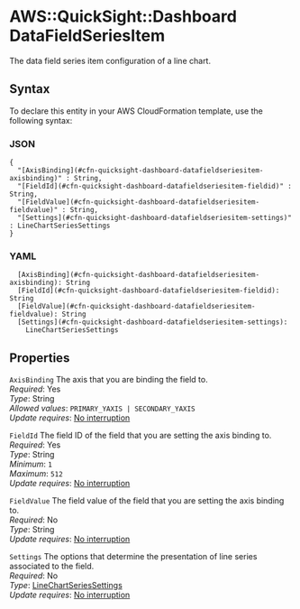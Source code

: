 # AWS::QuickSight::Dashboard DataFieldSeriesItem<a name="aws-properties-quicksight-dashboard-datafieldseriesitem"></a>

The data field series item configuration of a line chart\.

## Syntax<a name="aws-properties-quicksight-dashboard-datafieldseriesitem-syntax"></a>

To declare this entity in your AWS CloudFormation template, use the following syntax:

### JSON<a name="aws-properties-quicksight-dashboard-datafieldseriesitem-syntax.json"></a>

```
{
  "[AxisBinding](#cfn-quicksight-dashboard-datafieldseriesitem-axisbinding)" : String,
  "[FieldId](#cfn-quicksight-dashboard-datafieldseriesitem-fieldid)" : String,
  "[FieldValue](#cfn-quicksight-dashboard-datafieldseriesitem-fieldvalue)" : String,
  "[Settings](#cfn-quicksight-dashboard-datafieldseriesitem-settings)" : LineChartSeriesSettings
}
```

### YAML<a name="aws-properties-quicksight-dashboard-datafieldseriesitem-syntax.yaml"></a>

```
  [AxisBinding](#cfn-quicksight-dashboard-datafieldseriesitem-axisbinding): String
  [FieldId](#cfn-quicksight-dashboard-datafieldseriesitem-fieldid): String
  [FieldValue](#cfn-quicksight-dashboard-datafieldseriesitem-fieldvalue): String
  [Settings](#cfn-quicksight-dashboard-datafieldseriesitem-settings):
    LineChartSeriesSettings
```

## Properties<a name="aws-properties-quicksight-dashboard-datafieldseriesitem-properties"></a>

`AxisBinding` <a name="cfn-quicksight-dashboard-datafieldseriesitem-axisbinding"></a>
The axis that you are binding the field to\.  
_Required_: Yes  
_Type_: String  
_Allowed values_: `PRIMARY_YAXIS | SECONDARY_YAXIS`  
_Update requires_: [No interruption](https://docs.aws.amazon.com/AWSCloudFormation/latest/UserGuide/using-cfn-updating-stacks-update-behaviors.html#update-no-interrupt)

`FieldId` <a name="cfn-quicksight-dashboard-datafieldseriesitem-fieldid"></a>
The field ID of the field that you are setting the axis binding to\.  
_Required_: Yes  
_Type_: String  
_Minimum_: `1`  
_Maximum_: `512`  
_Update requires_: [No interruption](https://docs.aws.amazon.com/AWSCloudFormation/latest/UserGuide/using-cfn-updating-stacks-update-behaviors.html#update-no-interrupt)

`FieldValue` <a name="cfn-quicksight-dashboard-datafieldseriesitem-fieldvalue"></a>
The field value of the field that you are setting the axis binding to\.  
_Required_: No  
_Type_: String  
_Update requires_: [No interruption](https://docs.aws.amazon.com/AWSCloudFormation/latest/UserGuide/using-cfn-updating-stacks-update-behaviors.html#update-no-interrupt)

`Settings` <a name="cfn-quicksight-dashboard-datafieldseriesitem-settings"></a>
The options that determine the presentation of line series associated to the field\.  
_Required_: No  
_Type_: [LineChartSeriesSettings](aws-properties-quicksight-dashboard-linechartseriessettings.md)  
_Update requires_: [No interruption](https://docs.aws.amazon.com/AWSCloudFormation/latest/UserGuide/using-cfn-updating-stacks-update-behaviors.html#update-no-interrupt)
